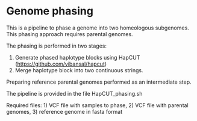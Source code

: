 # Genome phasing
This is a pipeline to phase a genome into two homeologous subgenomes. This phasing approach requires parental genomes.

The phasing is performed in two stages:

1. Generate phased haplotype blocks using HapCUT (https://github.com/vibansal/hapcut)  
2. Merge haplotype block into two continuous strings.

Preparing reference parental genomes performed as an intermediate step. 

The pipeline is provided in the file HapCUT_phasing.sh

Required files: 1) VCF file with samples to phase, 2) VCF file with parental genomes, 3) reference genome in fasta format  
